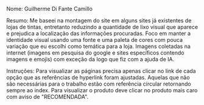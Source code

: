 Nome: Guilherme Di Fante Camillo

Resumo: Me baseei na montagem do site em alguns sites já existentes de lojas de tintas, entretanto reduzindo a quantidade de lixo visual que aparece e prejudica a localização das informações procuradas. Foco em manter a identidade visual usando uma fonte e uma paleta de cores com pouca variação que eu escolhi como temática para a loja. Imagens coletadas na internet (imagens em pesquisa do google e sites específicos contendo imagens e emojis) com exceção da logo que fiz com a ajuda de IA.

Instruções: Para visualizar as páginas precisa apenas clicar no link de cada opção que as referências de hyperlink foram ajustadas. Aquelas que não são necessárias para o trabalho estão com referência circular retornando sempre ao index. Para visualizar o produto deve clicar no produto mais caro com aviso de "RECOMENDADA".